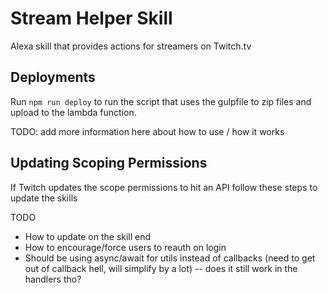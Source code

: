 # Stream Helper Skill
Alexa skill that provides actions for streamers on Twitch.tv

## Deployments
Run `npm run deploy` to run the script that uses the gulpfile to zip files and upload to the lambda function.

TODO: add more information here about how to use / how it works


## Updating Scoping Permissions
If Twitch updates the scope permissions to hit an API follow these steps to update the skills

TODO
- How to update on the skill end
- How to encourage/force users to reauth on login
- Should be using async/await for utils instead of callbacks (need to get out of callback hell, will simplify by a lot)
-- does it still work in the handlers tho?